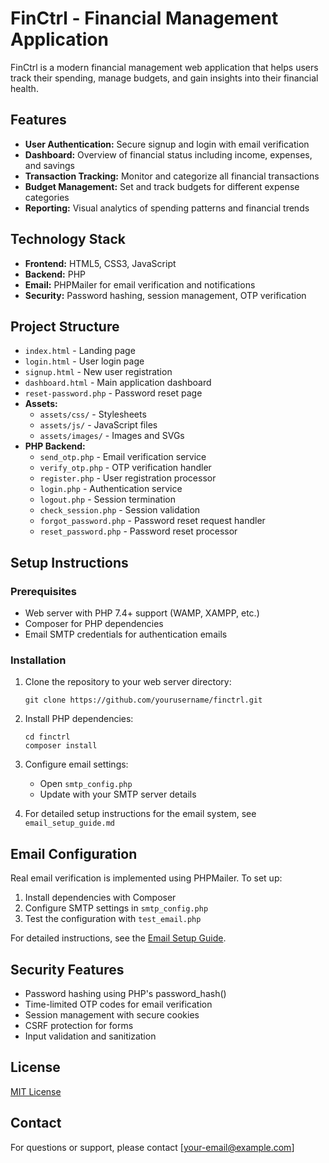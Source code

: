 # FinCtrl - Financial Management Application

FinCtrl is a modern financial management web application that helps users track their spending, manage budgets, and gain insights into their financial health.

## Features

- **User Authentication:** Secure signup and login with email verification
- **Dashboard:** Overview of financial status including income, expenses, and savings
- **Transaction Tracking:** Monitor and categorize all financial transactions
- **Budget Management:** Set and track budgets for different expense categories
- **Reporting:** Visual analytics of spending patterns and financial trends

## Technology Stack

- **Frontend:** HTML5, CSS3, JavaScript
- **Backend:** PHP
- **Email:** PHPMailer for email verification and notifications
- **Security:** Password hashing, session management, OTP verification

## Project Structure

- `index.html` - Landing page
- `login.html` - User login page
- `signup.html` - New user registration
- `dashboard.html` - Main application dashboard
- `reset-password.php` - Password reset page
- **Assets:**
  - `assets/css/` - Stylesheets
  - `assets/js/` - JavaScript files
  - `assets/images/` - Images and SVGs
- **PHP Backend:**
  - `send_otp.php` - Email verification service
  - `verify_otp.php` - OTP verification handler
  - `register.php` - User registration processor
  - `login.php` - Authentication service
  - `logout.php` - Session termination
  - `check_session.php` - Session validation
  - `forgot_password.php` - Password reset request handler
  - `reset_password.php` - Password reset processor

## Setup Instructions

### Prerequisites

- Web server with PHP 7.4+ support (WAMP, XAMPP, etc.)
- Composer for PHP dependencies
- Email SMTP credentials for authentication emails

### Installation

1. Clone the repository to your web server directory:
   ```
   git clone https://github.com/yourusername/finctrl.git
   ```

2. Install PHP dependencies:
   ```
   cd finctrl
   composer install
   ```

3. Configure email settings:
   - Open `smtp_config.php`
   - Update with your SMTP server details

4. For detailed setup instructions for the email system, see `email_setup_guide.md`

## Email Configuration

Real email verification is implemented using PHPMailer. To set up:

1. Install dependencies with Composer
2. Configure SMTP settings in `smtp_config.php`
3. Test the configuration with `test_email.php`

For detailed instructions, see the [Email Setup Guide](email_setup_guide.md).

## Security Features

- Password hashing using PHP's password_hash()
- Time-limited OTP codes for email verification
- Session management with secure cookies
- CSRF protection for forms
- Input validation and sanitization

## License

[MIT License](LICENSE)

## Contact

For questions or support, please contact [your-email@example.com]